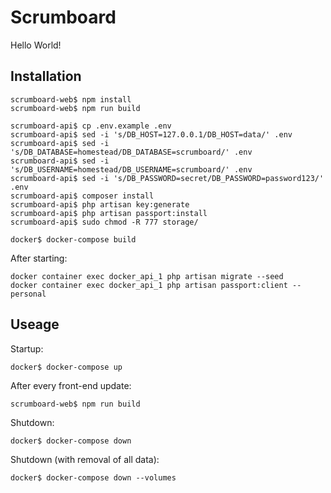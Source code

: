 # Scrumboard

Hello World!

## Installation

```
scrumboard-web$ npm install
scrumboard-web$ npm run build
```

```
scrumboard-api$ cp .env.example .env
scrumboard-api$ sed -i 's/DB_HOST=127.0.0.1/DB_HOST=data/' .env
scrumboard-api$ sed -i 's/DB_DATABASE=homestead/DB_DATABASE=scrumboard/' .env
scrumboard-api$ sed -i 's/DB_USERNAME=homestead/DB_USERNAME=scrumboard/' .env
scrumboard-api$ sed -i 's/DB_PASSWORD=secret/DB_PASSWORD=password123/' .env
scrumboard-api$ composer install
scrumboard-api$ php artisan key:generate
scrumboard-api$ php artisan passport:install
scrumboard-api$ sudo chmod -R 777 storage/
```

```
docker$ docker-compose build
```

After starting:

```
docker container exec docker_api_1 php artisan migrate --seed
docker container exec docker_api_1 php artisan passport:client --personal
```

## Useage

Startup:

```
docker$ docker-compose up
```

After every front-end update:

```
scrumboard-web$ npm run build
```

Shutdown:

```
docker$ docker-compose down
```

Shutdown (with removal of all data):

```
docker$ docker-compose down --volumes
```

